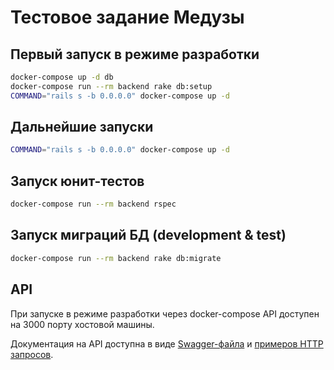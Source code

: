 # Тестовое задание Медузы

## Первый запуск в режиме разработки

```bash
docker-compose up -d db
docker-compose run --rm backend rake db:setup
COMMAND="rails s -b 0.0.0.0" docker-compose up -d
```

## Дальнейшие запуски

```bash
COMMAND="rails s -b 0.0.0.0" docker-compose up -d
```

## Запуск юнит-тестов

```bash
docker-compose run --rm backend rspec 
```

## Запуск миграций БД (development & test)

```bash
docker-compose run --rm backend rake db:migrate 
```

## API

При запуске в режиме разработки через docker-compose API доступен на 3000 порту хостовой машины.

Документация на API доступна в виде [Swagger-файла](swagger.yaml) и [примеров HTTP запросов](http).